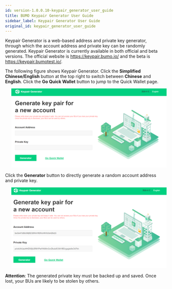 ```yaml
---
id: version-1.0.0.10-keypair_generator_user_guide
title: BUMO Keypair Generator User Guide
sidebar_label: Keypair Generator User Guide
original_id: keypair_generator_user_guide
---
```


Keypair Generator is a web-based address and private key generator, through which the account address and private key can be randomly generated. Keypair Generator is currently available in both official and beta versions. The official website is https://keypair.bumo.io/ and the beta is https://keypair.bumotest.io/. 

The following figure shows Keypair Generator. Click the **Simplified Chinese/English** button at the top right to switch between **Chinese** and **English**. Click the **Go Quick Wallet** button to jump to the Quick Wallet page. 

<img src="/docs/Assets/keypairgenerator_1.png"
     style= "margin-left: 20px">
 
Click the **Generator** button to directly generate a random account address and private key. 

<img src="/docs/Assets/keypairgenerator_2.png"
     style= "margin-left: 20px">
 

**Attention**: The generated private key must be backed up and saved. Once lost, your BUs are likely to be stolen by others.
